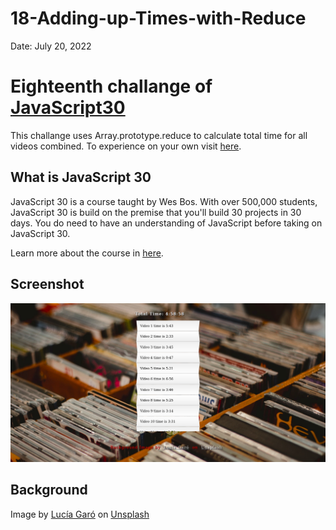# 18-Adding-up-Times-with-Reduce

Date: July 20, 2022

# Eighteenth challange of [JavaScript30](https://javascript30.com/)

This challange uses Array.prototype.reduce to calculate total time for all videos combined. To experience on your own visit [here](https://rohit-saini7.github.io/17-Sort-Without-Articles/).

## What is JavaScript 30

JavaScript 30 is a course taught by Wes Bos. With over 500,000 students, JavaScript 30 is build on the premise that you'll build 30 projects in 30 days. You do need to have an understanding of JavaScript before taking on JavaScript 30.

Learn more about the course in [here](https://javascript30.com/).

## Screenshot

![Screendhot](./assets/screenshot.png)

## Background

Image by [Lucía Garó](https://unsplash.com/@luciagaro) on [Unsplash](https://unsplash.com/s/photos/cd-player)
